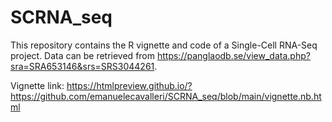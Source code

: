 # SCRNA_seq

This repository contains the R vignette and code of a Single-Cell RNA-Seq project. Data can be retrieved from https://panglaodb.se/view_data.php?sra=SRA653146&srs=SRS3044261.

Vignette link: https://htmlpreview.github.io/?https://github.com/emanuelecavalleri/SCRNA_seq/blob/main/vignette.nb.html
